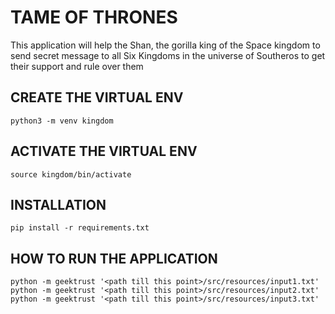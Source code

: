 # TAME OF THRONES

This application will help the Shan, the gorilla king of the Space kingdom to send secret message to all Six Kingdoms in the universe of Southeros to get their support and rule over them

## CREATE THE VIRTUAL ENV

```
python3 -m venv kingdom
```

## ACTIVATE THE VIRTUAL ENV

```
source kingdom/bin/activate
```

## INSTALLATION

```
pip install -r requirements.txt
```

## HOW TO RUN THE APPLICATION

```
python -m geektrust '<path till this point>/src/resources/input1.txt'
python -m geektrust '<path till this point>/src/resources/input2.txt'
python -m geektrust '<path till this point>/src/resources/input3.txt'

```
